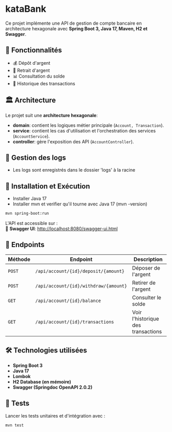 # kataBank

Ce projet implémente une API de gestion de compte bancaire en architecture hexagonale avec **Spring Boot 3, Java 17, Maven, H2 et Swagger**.

## 📌 Fonctionnalités
- 💰 Dépôt d'argent
- 🏧 Retrait d'argent
- 📊 Consultation du solde
- 🔄 Historique des transactions

## 🏛️ Architecture
Le projet suit une **architecture hexagonale**:
- **domain**: contient les logiques métier principale (`Account, Transaction`).
- **service**: contient les cas d'utilisation et l'orchestration des services (`AccountService`).
- **controller**: gère l'exposition des API (`AccountController`).

## 📝 Gestion des logs
- Les logs sont enregistrés dans le dossier 'logs' à la racine

## 🚀 Installation et Exécution
- Installer Java 17
- Installer mvn et verifier qu'il tourne avec Java 17 (mvn -version)
```bash
mvn spring-boot:run
```

L'API est accessible sur :  
📌 **Swagger UI**: [http://localhost:8080/swagger-ui.html](http://localhost:8080/swagger-ui.html)  

## 📂 Endpoints
| Méthode | Endpoint | Description |
|---------|---------|-------------|
| `POST` | `/api/account/{id}/deposit/{amount}` | Déposer de l'argent |
| `POST` | `/api/account/{id}/withdraw/{amount}` | Retirer de l'argent |
| `GET`  | `/api/account/{id}/balance` | Consulter le solde |
| `GET`  | `/api/account/{id}/transactions` | Voir l'historique des transactions |

## 🛠️ Technologies utilisées
- **Spring Boot 3**
- **Java 17**
- **Lombok**
- **H2 Database (en mémoire)**
- **Swagger (Springdoc OpenAPI 2.0.2)**

## 🧪 Tests
Lancer les tests unitaires et d'intégration avec :
```bash
mvn test
```
